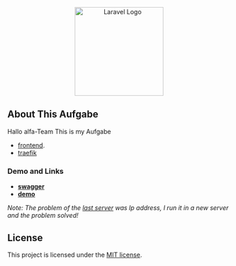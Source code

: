 <p align="center"><a href="https://www.hanseaticbank.de/" target="_blank"><img src="https://www.hanseaticbank.de/assets/hbcw/build/image/logo-hanseatic-bank.svg" width="200" alt="Laravel Logo"></a></p>



## About This Aufgabe
Hallo alfa-Team
This is my Aufgabe 

- [frontend](https://github.com/mortezaeghbalihanseatic/aufgabe_frontend).
- [traefik](https://github.com/traefik/traefik)


### Demo and Links

- **[swagger](http://139.59.147.23/api/docs)**
- **[demo](http://139.59.147.23/)**

*Note: The problem of the [last server](http://64.226.101.10/) was Ip address, I run it in a new server and the problem solved!*

## License

This project is licensed under the [MIT license](https://opensource.org/licenses/MIT).


